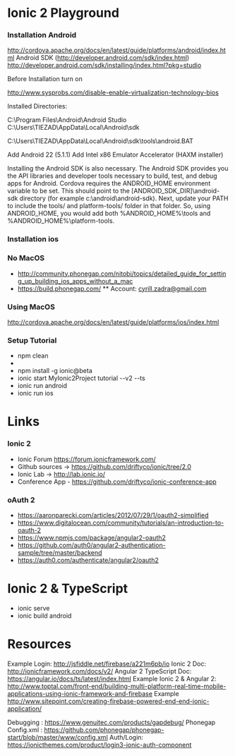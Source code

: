 Ionic 2 Playground
======================

### Installation Android

http://cordova.apache.org/docs/en/latest/guide/platforms/android/index.html
Android SDK (http://developer.android.com/sdk/index.html)
http://developer.android.com/sdk/installing/index.html?pkg=studio

Before Installation turn on 

http://www.sysprobs.com/disable-enable-virtualization-technology-bios


Installed Directories:

C:\Program Files\Android\Android Studio
C:\Users\TIEZAD\AppData\Local\Android\sdk

C:\Users\TIEZAD\AppData\Local\Android\sdk\tools\android.BAT

Add Android 22 (5.1.1)
Add Intel x86 Emulator Accelerator (HAXM installer)

Installing the Android SDK is also necessary. The Android SDK provides you the 
API libraries and developer tools necessary to build, test, and debug apps for Android.
Cordova requires the ANDROID_HOME environment variable to be set. This should 
point to the [ANDROID_SDK_DIR]\android-sdk directory (for example c:\android\android-sdk).
Next, update your PATH to include the tools/ and platform-tools/ folder in that 
folder. So, using ANDROID_HOME, you would add both %ANDROID_HOME%\tools and %ANDROID_HOME%\platform-tools.

### Installation ios

### No MacOS

* http://community.phonegap.com/nitobi/topics/detailed_guide_for_setting_up_building_ios_apps_without_a_mac
* https://build.phonegap.com/
** Account: cyrill.zadra@gmail.com

### Using MacOS

http://cordova.apache.org/docs/en/latest/guide/platforms/ios/index.html

### Setup Tutorial

 * npm clean
 * 
 * npm install -g ionic@beta
 * ionic start MyIonic2Project tutorial --v2 --ts
 * ionic run android
 * ionic run ios
  

Links
===================== 
### Ionic 2

* Ionic Forum  https://forum.ionicframework.com/
* Github sources -> https://github.com/driftyco/ionic/tree/2.0
* Ionic Lab -> http://lab.ionic.io/
* Conference App - https://github.com/driftyco/ionic-conference-app
 
### oAuth 2

 * https://aaronparecki.com/articles/2012/07/29/1/oauth2-simplified
 * https://www.digitalocean.com/community/tutorials/an-introduction-to-oauth-2
 * https://www.npmjs.com/package/angular2-oauth2
 * https://github.com/auth0/angular2-authentication-sample/tree/master/backend
 * https://auth0.com/authenticate/angular2/oauth2
 
Ionic 2 & TypeScript 
=================

* ionic serve
* ionic build android

Resources
=================

Example Login: http://jsfiddle.net/firebase/a221m6pb/io
Ionic 2 Doc: http://ionicframework.com/docs/v2/
Angular 2 TypeScript Doc: https://angular.io/docs/ts/latest/index.html
Example Ionic 2 & Angular 2: http://www.toptal.com/front-end/building-multi-platform-real-time-mobile-applications-using-ionic-framework-and-firebase
Example http://www.sitepoint.com/creating-firebase-powered-end-end-ionic-application/

Debugging : https://www.genuitec.com/products/gapdebug/
Phonegap Config.xml : https://github.com/phonegap/phonegap-start/blob/master/www/config.xml
Auth/Login: https://ionicthemes.com/product/login3-ionic-auth-component
 

 